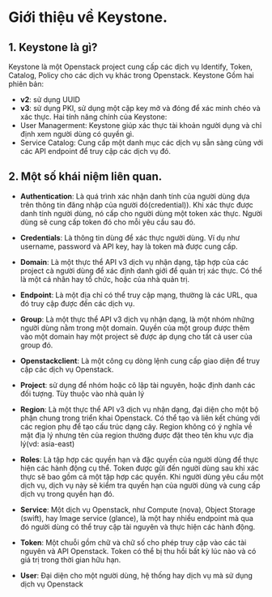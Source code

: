 # Giới thiệu về Keystone.
##  1. Keystone là gì?
Keystone là một Openstack project cung cấp các dịch vụ Identify, Token, Catalog, Policy cho các dịch vụ khác trong Openstack.
Keystone Gồm hai phiên bản:
- **v2**: sử dụng UUID
- **v3**: sử dụng PKI, sử dụng một cặp key mở và đóng để xác minh chéo và xác thực. 
Hai tính năng chính của Keystone:
- User Managerment: Keystone giúp xác thực tài khoản người dụng và chỉ định xem người dùng có quyền gì.
- Service Catalog: Cung cấp một danh mục các dịch vụ sẵn sàng cùng với các API endpoint để truy cập các dịch vụ đó.

## 2. Một số khái niệm liên quan.
- **Authentication**: Là quá trình xác nhận danh tính của người dùng dựa trên thông tin đăng nhập của người đó(credential)). Khi xác thực được danh tính người dùng, nó cấp cho người dùng một token xác thực. Người dùng sẽ cung cấp token đó cho mỗi yêu cầu sau đó.
- **Credentials**: Là thông tin dùng để xác thực người dùng. Ví dụ như username, password và API key, hay là token mà được cung cấp.
- **Domain**: Là một thực thể API v3 dịch vụ nhận dạng, tập hợp của các project cà người dùng để xác định danh giới để quản trị xác thực. Có thể là một cá nhân hay tổ chức, hoặc của nhà quản trị.
- **Endpoint**: Là một địa chỉ có thể truy cập mạng, thường là các URL, qua đó truy cập được đến các dịch vụ.
- **Group**: Là một thực thể API v3 dịch vụ nhận dạng, là một nhóm những người dùng nằm trong một domain. Quyền của một group được thêm vào một domain hay một project sẽ được áp dụng cho tất cả user của group đó.
- **Openstackclient**: Là một công cụ dòng lệnh cung cấp giao diện để truy cập các dịch vụ Openstack.
- **Project**: sử dụng để nhóm hoặc cô lập tài nguyên, hoặc định danh các đối tượng. Tùy thuộc vào nhà quản lý
- **Region**: Là một thực thể API v3 dịch vụ nhận dạng, đại diện cho một bộ phận chung trong triển khai Openstack. Có thể tạo và liên kết chúng với các region phụ để tạo cấu trúc dạng cây. Region không có ý nghĩa về mặt địa lý nhưng tên của region thường được đặt theo tên khu vực địa lý(vd: asia-east)
- **Roles**: Là tập hợp các quyền hạn và đặc quyền của người dùng để thực hiện các hành động cụ thể. Token được gửi đến người dùng sau khi xác thực sẽ bao gồm cả một tập hợp các quyền. Khi người dùng yêu cầu một dịch vụ, dịch vụ này sẽ kiểm tra quyền hạn của người dùng và cung cấp dịch vụ trong quyền hạn đó.
- **Service**: Một dịch vụ Openstack, như Compute (nova), Object Storage (swift), hay Image service (glance), là một hay nhiều endpoint mà qua đó người dùng có thể truy cập tài nguyên và thực hiện các hành động.
- **Token**: Một chuỗi gồm chữ và chữ số cho phép truy cập vào các tài nguyên và API Openstack. Token có thể bị thu hồi bất kỳ lúc nào và có giá trị trong thời gian hữu hạn.

- **User**: Đại diện cho một người dùng, hệ thống hay dịch vụ mà sử dụng dịch vụ Openstack




